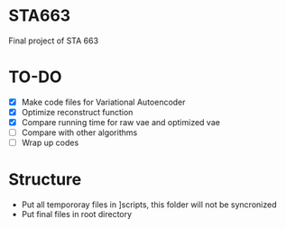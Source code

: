 # STA663
Final project of STA 663

# TO-DO
- [x] Make code files for Variational Autoencoder
- [x] Optimize reconstruct function 
- [x] Compare running time for raw vae and optimized vae
- [ ] Compare with other algorithms
- [ ] Wrap up codes

# Structure
- Put all tempororay files in ]scripts, this folder will not be syncronized
- Put final files in root directory